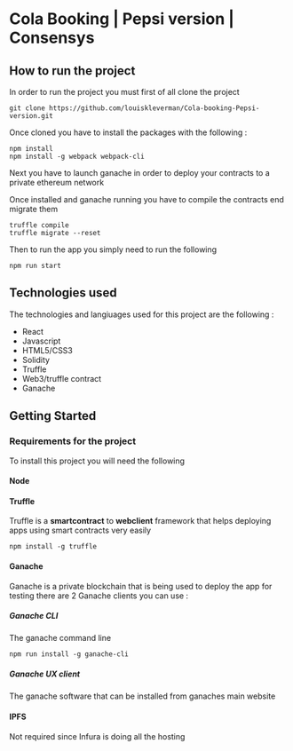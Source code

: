 
# Cola Booking | Pepsi version | Consensys

## How to run the project

In order to run the project you must first of all clone the project

```
git clone https://github.com/louiskleverman/Cola-booking-Pepsi-version.git
```

Once cloned you have to install the packages with the following :

```
npm install
npm install -g webpack webpack-cli
```

Next you have to launch ganache in order to deploy your contracts to a private ethereum network

Once installed and ganache running you have to compile the contracts end migrate them

```
truffle compile
truffle migrate --reset
```

Then to run the app you simply need to run the following 

```
npm run start
```


## Technologies used

The technologies and langiuages used for this project are the following :
*   React
*   Javascript
*   HTML5/CSS3
*   Solidity
*   Truffle
*   Web3/truffle contract
*   Ganache

## Getting Started

### Requirements for the project 

To install this project you will need the following

#### Node

#### Truffle

Truffle is a **smartcontract** to **webclient** framework that helps deploying apps using smart contracts very easily 

```
npm install -g truffle
```

#### Ganache

Ganache is a private blockchain that is being used to deploy the app for testing
there are 2 Ganache clients you can use :

##### Ganache CLI

The ganache command line

```
npm run install -g ganache-cli
```
##### Ganache UX client

The ganache software that can be installed from ganaches main website

#### IPFS

Not required since Infura is doing all the hosting


